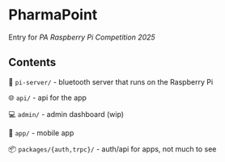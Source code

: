 # PharmaPoint

<!-- logo would go here! -->

Entry for _PA Raspberry Pi Competition 2025_

## Contents

🍓 `pi-server/` - bluetooth server that runs on the Raspberry Pi

🌐 `api/` - api for the app

💻 `admin/` - admin dashboard (wip)

📲 `app/` - mobile app

📦 `packages/{auth,trpc}/` - auth/api for apps, not much to see
